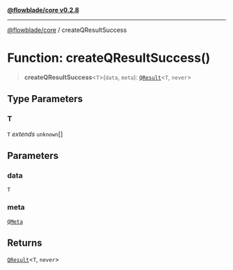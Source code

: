 [**@flowblade/core v0.2.8**](../README.md)

***

[@flowblade/core](../README.md) / createQResultSuccess

# Function: createQResultSuccess()

> **createQResultSuccess**\<`T`\>(`data`, `meta`): [`QResult`](../classes/QResult.md)\<`T`, `never`\>

## Type Parameters

### T

`T` *extends* `unknown`[]

## Parameters

### data

`T`

### meta

[`QMeta`](../classes/QMeta.md)

## Returns

[`QResult`](../classes/QResult.md)\<`T`, `never`\>
